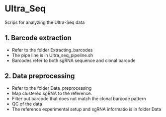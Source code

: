 # Ultra_Seq
Scrips for analyzing the Ultra-Seq data

## 1. Barcode extraction
* Refer to the folder Extracting_barcodes
* The pipe line is in Ultra_seq_pipeline.sh
* Barcodes refer to both sgRNA sequence and clonal barcode

## 2. Data preprocessing 
* Refer to the folder Data_preprocessing
* Map clustered sgRNA to the reference.
* Filter out barcode that does not match the clonal barcode pattern
* QC of the data
* The reference experimental setup and sgRNA informatio is in folder Data
